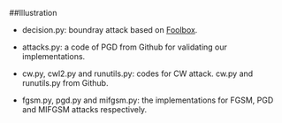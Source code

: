 ##Illustration

- decision.py: boundray attack based on [Foolbox](https://github.com/bethgelab/foolbox).

- attacks.py: a code of PGD from Github for validating our implementations.

- cw.py, cwl2.py and runutils.py: codes for CW attack. cw.py and runutils.py from Github.

- fgsm.py, pgd.py and mifgsm.py: the implementations for FGSM, PGD and MIFGSM attacks respectively.
